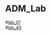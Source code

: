 # ADM_Lab
#[lab_01](https://github.com/2303A51688/ADM_Lab/blob/main/Lab_01.ipynb)\
#[lab_40](https://github.com/2303A51688/ADM_Lab/blob/main/Lab_04.ipynb)
